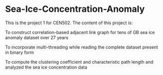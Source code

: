 # Sea-Ice-Concentration-Anomaly
This is the project 1 for CEN502. The content of this project is:

To construct correlation-based adjacent link graph for tens of GB sea ice anomaly dataset over 27 years

To incorporate multi-threading while reading the complete dataset present in binary form

To compute the clustering coefficient and characteristic path length and analyzed the sea ice concentration data
